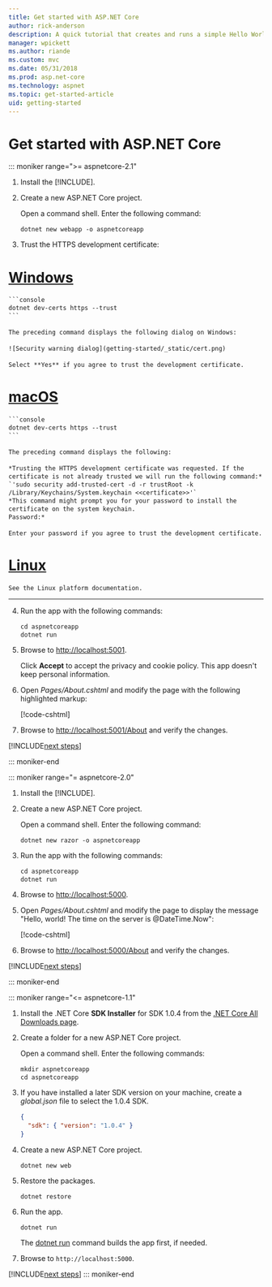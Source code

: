 ```yaml
---
title: Get started with ASP.NET Core
author: rick-anderson
description: A quick tutorial that creates and runs a simple Hello World app using ASP.NET Core.
manager: wpickett
ms.author: riande
ms.custom: mvc
ms.date: 05/31/2018
ms.prod: asp.net-core
ms.technology: aspnet
ms.topic: get-started-article
uid: getting-started
---
```

# Get started with ASP.NET Core

::: moniker range=">= aspnetcore-2.1"

1. Install the [!INCLUDE[](~/includes/2.1-SDK.md)].

2. Create a new ASP.NET Core project.

   Open a command shell. Enter the following command:

    ```console
    dotnet new webapp -o aspnetcoreapp
    ```

3. Trust the HTTPS development certificate:

# [Windows](#tab/windows)

    ```console
    dotnet dev-certs https --trust
    ```

    The preceding command displays the following dialog on Windows:

    ![Security warning dialog](getting-started/_static/cert.png)

    Select **Yes** if you agree to trust the development certificate.

# [macOS](#tab/macos)

    ```console
    dotnet dev-certs https --trust
    ```

    The preceding command displays the following:

    *Trusting the HTTPS development certificate was requested. If the certificate is not already trusted we will run the following command:*
    `'sudo security add-trusted-cert -d -r trustRoot -k /Library/Keychains/System.keychain <<certificate>>'`
    *This command might prompt you for your password to install the certificate on the system keychain.
    Password:*

    Enter your password if you agree to trust the development certificate.

# [Linux](#tab/linux)

    See the Linux platform documentation.

---

4. Run the app with the following commands:

    ```console
    cd aspnetcoreapp
    dotnet run
    ```

5. Browse to [http://localhost:5001](http://localhost:5001).

    Click **Accept** to accept the privacy and cookie policy. This app doesn't keep personal information.

6. Open *Pages/About.cshtml* and modify the page with the following highlighted markup:

    [!code-cshtml[](getting-started/sample/getting-started/about.cshtml?highlight=9)]

7. Browse to [http://localhost:5001/About](http://localhost:5001/About) and verify the changes.

[!INCLUDE[next steps](~/includes/getting-started/next-steps.md)]

::: moniker-end

::: moniker range="= aspnetcore-2.0"

1. Install the [!INCLUDE[](~/includes/net-core-sdk-download-link.md)].

2. Create a new ASP.NET Core project.

   Open a command shell. Enter the following command:

    ```console
    dotnet new razor -o aspnetcoreapp
    ```

3. Run the app with the following commands:

    ```console
    cd aspnetcoreapp
    dotnet run
    ```

4. Browse to [http://localhost:5000](http://localhost:5000).

5. Open *Pages/About.cshtml* and modify the page to display the message "Hello, world! The time on the server is @DateTime.Now":

    [!code-cshtml[](getting-started/sample/getting-started/about.cshtml?highlight=9&range=1-9)]

6. Browse to [http://localhost:5000/About](http://localhost:5000/About) and verify the changes.

[!INCLUDE[next steps](~/includes/getting-started/next-steps.md)]

::: moniker-end

::: moniker range="<= aspnetcore-1.1"

1. Install the .NET Core **SDK Installer** for SDK 1.0.4 from the [.NET Core All Downloads page](https://www.microsoft.com/net/download/all).

2. Create a folder for a new ASP.NET Core project.

   Open a command shell. Enter the following commands:

   ```console
   mkdir aspnetcoreapp
   cd aspnetcoreapp
   ```

3. If you have installed a later SDK version on your machine, create a *global.json* file to select the 1.0.4 SDK.

   ```json
   {
     "sdk": { "version": "1.0.4" }
   }
   ```

4. Create a new ASP.NET Core project.

   ```console
   dotnet new web
   ```

5. Restore the packages.

    ```console
    dotnet restore
    ```

6. Run the app.

   ```console
   dotnet run
   ```

   The [dotnet run](/dotnet/core/tools/dotnet-run) command builds the app first, if needed.

7. Browse to `http://localhost:5000`.

[!INCLUDE[next steps](~/includes/getting-started/next-steps.md)]
::: moniker-end
